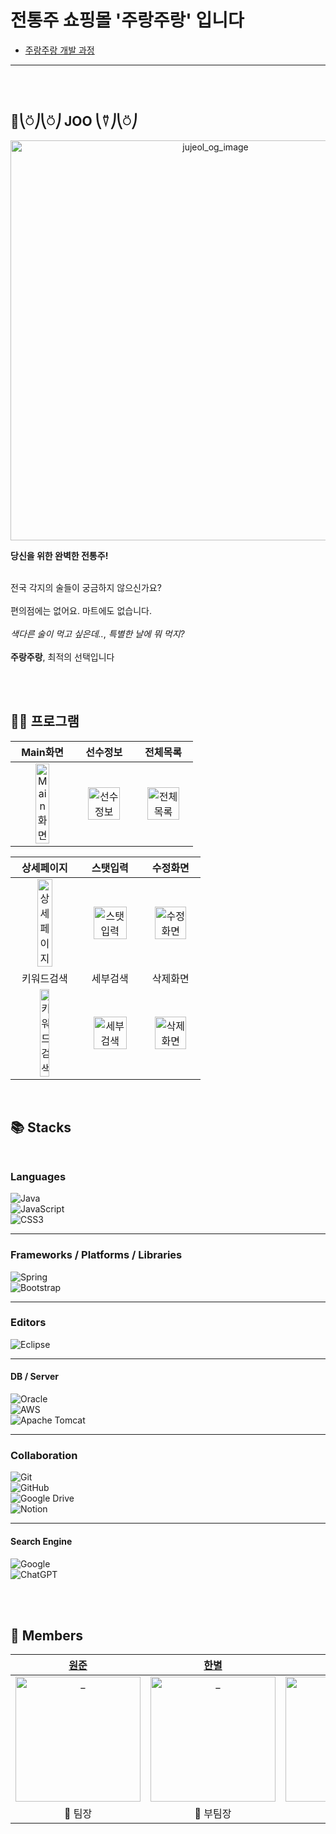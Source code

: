 

# 전통주 쇼핑몰 '주랑주랑' 입니다

- [주랑주랑 개발 과정](https://github.com/blackhabin/Shopping-Mall/wiki/개발과정)

---
</br></br>


## 🍻⎝⍥⎠⎝⍥⎠ JOO ⎝⍢⎠⎝⍥⎠

<p align="center">
  <img width="640" alt="jujeol_og_image" src="https://user-images.githubusercontent.com/126144148/254468485-ae0b7804-64f0-4116-b89e-3bf708e2eca0.png">
</p>

**당신을 위한 완벽한 전통주!** </br></br> 

 전국 각지의 술들이 궁금하지 않으신가요? </br></br> 편의점에는 없어요. 마트에도 없습니다. </br></br> *색다른 술이 먹고 싶은데..*, *특별한 날에 뭐 먹지?* 
</br></br>
**주랑주랑**, 최적의 선택입니다

</br>
</br>

## 👨‍💻 프로그램

|                         Main화면                           |                         선수정보                         |                         전체목록                         |
| :----------------------------------------------------------: | :----------------------------------------------------------: | :----------------------------------------------------------: |
| <img src="https://user-images.githubusercontent.com/126144148/257471715-de67f77a-885d-417a-824e-7147d792662d.png" alt="Main화면" width=50%> | <img src="https://user-images.githubusercontent.com/126144148/254513227-fac6f9c9-91b3-474c-bb18-f2acc166b1cb.png" alt="선수정보" width=80%> | <img src="https://user-images.githubusercontent.com/126144148/254513224-f4d49128-9de0-4d53-aa2e-2a69eb319b8b.png" alt="전체목록" width=80%> |

|                         상세페이지                         |                         스탯입력                         |                         수정화면                         |
| :----------------------------------------------------------: | :----------------------------------------------------------: | :----------------------------------------------------------: |
| <img src="https://user-images.githubusercontent.com/126144148/257471715-de67f77a-885d-417a-824e-7147d792662d.png" alt="상세페이지" width=50%> | <img src="https://user-images.githubusercontent.com/126144148/254513193-eed8aced-cc0e-4e48-87ee-83833779384e.png" alt="스탯입력" width=80%> | <img src="https://user-images.githubusercontent.com/126144148/254513216-163e7066-ed7e-47a2-b4f5-4c0712d7af3e.png" alt="수정화면" width=80%> |
|                         키워드검색                          |                         세부검색                         |                         삭제화면                          |
| <img src="https://user-images.githubusercontent.com/126144148/257471715-de67f77a-885d-417a-824e-7147d792662d.png" alt="키워드검색" width=40%> | <img src="https://user-images.githubusercontent.com/126144148/254513210-b92d40e3-33ab-4dd6-9f1a-58f21bfdde0a.png" alt="세부 검색" width=80%> | <img src="https://user-images.githubusercontent.com/126144148/254513202-1bf7aee4-90c4-4008-9cfc-3c729da97003.png" alt="삭제화면" width=80%> |
</br>


## 📚 Stacks </br></br>

### Languages

   ![Java](https://img.shields.io/badge/java-%23ED8B00.svg?style=for-the-badge&logo=openjdk&logoColor=white) </br>
   ![JavaScript](https://img.shields.io/badge/javascript-%23323330.svg?style=for-the-badge&logo=javascript&logoColor=%23F7DF1E) </br>
   ![CSS3](https://img.shields.io/badge/css3-%231572B6.svg?style=for-the-badge&logo=css3&logoColor=white) </br>   
   
---

### Frameworks / Platforms / Libraries
   ![Spring](https://img.shields.io/badge/spring-%236DB33F.svg?style=for-the-badge&logo=spring&logoColor=white) </br>
   ![Bootstrap](https://img.shields.io/badge/bootstrap-%238511FA.svg?style=for-the-badge&logo=bootstrap&logoColor=white) </br>

---

### Editors
   ![Eclipse](https://img.shields.io/badge/Eclipse-FE7A16.svg?style=for-the-badge&logo=Eclipse&logoColor=white) </br>

---

#### DB / Server
   ![Oracle](https://img.shields.io/badge/Oracle-F80000?style=for-the-badge&logo=oracle&logoColor=white) </br>
   ![AWS](https://img.shields.io/badge/AWS-%23FF9900.svg?style=for-the-badge&logo=amazon-aws&logoColor=white) </br>
   ![Apache Tomcat](https://img.shields.io/badge/apache%20tomcat-%23F8DC75.svg?style=for-the-badge&logo=apache-tomcat&logoColor=black) </br>

---

### Collaboration    
   ![Git](https://img.shields.io/badge/git-%23F05033.svg?style=for-the-badge&logo=git&logoColor=white) </br>
   ![GitHub](https://img.shields.io/badge/github-%23121011.svg?style=for-the-badge&logo=github&logoColor=white) </br>
   ![Google Drive](https://img.shields.io/badge/Google%20Drive-4285F4?style=for-the-badge&logo=googledrive&logoColor=white) </br>
   ![Notion](https://img.shields.io/badge/Notion-%23000000.svg?style=for-the-badge&logo=notion&logoColor=white) </br>

---

#### Search Engine

  ![Google](https://img.shields.io/badge/google-4285F4?style=for-the-badge&logo=google&logoColor=white) </br>
  ![ChatGPT](https://img.shields.io/badge/chatGPT-74aa9c?style=for-the-badge&logo=openai&logoColor=white) </br>

</br>
</br>

## 🏰 Members

|            [원준](https://github.com/WonjunS)             |            [한별](https://github.com/blackhabin)               |             [우현](https://github.com/kkwh)             |             [선아](https://github.com/seonaK)             |              [세엽](https://github.com/sayyoup)               |             [준혁](https://github.com/jhleekr96)             |             [태욱](https://github.com/ctw6413)              |
| :----------------------------------------------------------: | :----------------------------------------------------------: | :----------------------------------------------------------: | :----------------------------------------------------------: | :----------------------------------------------------------: | :----------------------------------------------------------: | :----------------------------------------------------------: |
| <img src="https://avatars.githubusercontent.com/u/93713151?v=4" width=200px alt="_"/> | <img src="https://avatars.githubusercontent.com/u/126144148?v=4" width=200px alt="_"/> | <img src="https://avatars.githubusercontent.com/u/121307297?v=4" width=200px alt="_"/> | <img src="https://avatars.githubusercontent.com/u/134375418?v=4" width=200px alt="_"> | <img src="https://avatars.githubusercontent.com/u/123839647?v=4" width=200px alt="_"> | <img src="https://avatars.githubusercontent.com/u/134566841?v=4" width=200px alt="_"> | <img src="https://avatars.githubusercontent.com/u/83942153?v=4" width=200px alt="_"> |
|                         🌱 팀장                         |                         🌱 부팀장                        |                           🌵 만화                           |                           🌷 메이플                           |                           🌻 공룡                           |                           🌼 결석                           |                           🌾 E                           |


